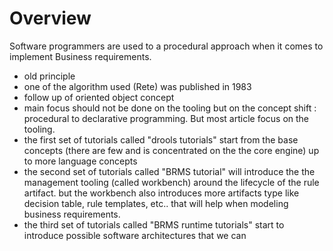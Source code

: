 # Overview




Software programmers are used to a procedural approach when it comes to implement Business requirements.

- old principle
- one of the algorithm used (Rete) was published in 1983
- follow up of oriented object concept
- main focus should not be done on the tooling but on the concept shift : procedural to declarative programming. But most article focus on the tooling.
- the first set of tutorials called "drools tutorials" start from the base concepts (there are few and is concentrated on the the core engine) up to more language concepts
- the second set of tutorials called  "BRMS tutorial" will introduce the the management tooling (called workbench)  around the lifecycle of the rule artifact. but the workbench also introduces more artifacts type like decision table, rule templates, etc.. that will help when modeling business requirements.
- the third set of tutorials called "BRMS runtime tutorials" start to introduce possible software architectures that we can 
